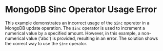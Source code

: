 # MongoDB $inc Operator Usage Error
This example demonstrates an incorrect usage of the `$inc` operator in a MongoDB update operation. The `$inc` operator is used to increment a numerical value by a specified amount. However, in this example, a non-numerical value ('abc') is provided, resulting in an error.  The solution shows the correct way to use the `$inc` operator.